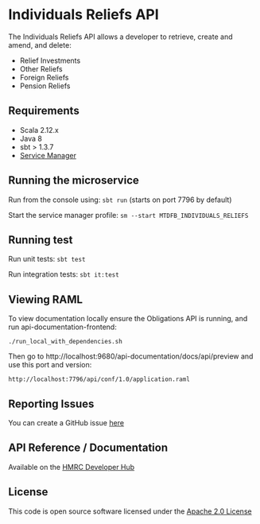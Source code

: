 Individuals Reliefs API
========================

The Individuals Reliefs API allows a developer to retrieve, create and amend, and delete:
- Relief Investments
- Other Reliefs
- Foreign Reliefs
- Pension Reliefs

## Requirements

- Scala 2.12.x
- Java 8
- sbt > 1.3.7
- [Service Manager](https://github.com/hmrc/service-manager)

## Running the microservice

Run from the console using: `sbt run` (starts on port 7796 by default)

Start the service manager profile: `sm --start MTDFB_INDIVIDUALS_RELIEFS`

## Running test

Run unit tests: `sbt test`

Run integration tests: `sbt it:test`

## Viewing RAML

To view documentation locally ensure the Obligations API is running, and run api-documentation-frontend:
```
./run_local_with_dependencies.sh
```
Then go to http://localhost:9680/api-documentation/docs/api/preview and use this port and version:
```
http://localhost:7796/api/conf/1.0/application.raml
```

## Reporting Issues

You can create a GitHub issue [here](https://github.com/hmrc/individuals-reliefs-api/issues)

## API Reference / Documentation 

Available on the [HMRC Developer Hub](https://developer.service.hmrc.gov.uk/api-documentation/docs/api/service/individuals-reliefs-api/1.0)

## License

This code is open source software licensed under the [Apache 2.0 License]("http://www.apache.org/licenses/LICENSE-2.0.html")

